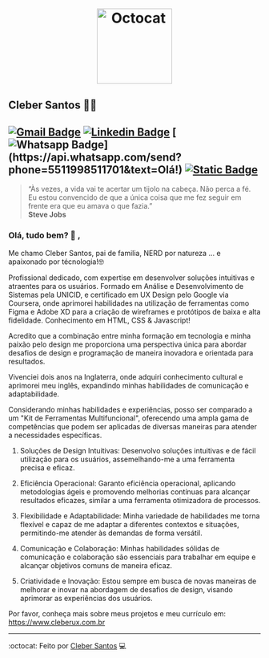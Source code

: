 <h1 align="center">
    <img
        alt="Octocat"
        src="https://user-images.githubusercontent.com/62780876/163990400-4cced913-0b04-4efe-94cb-a1e69039ce2a.jpg"
        width="150px"
      />
</h1>



## Cleber Santos :man_astronaut:

[![Gmail Badge](https://img.shields.io/badge/-My_Gmail-c14438?style=flat-square&logo=Gmail&logoColor=white&link=mailto:cleber7284@gmail.com)](mailto:cleber7284@gmail.com)
[![Linkedin Badge](https://img.shields.io/badge/-Cleber_Santos-blue?style=flat-square&logo=Linkedin&logoColor=white&link=https://www.linkedin.com/in/cleber-rodrigo-santos/)](https://www.linkedin.com/in/cleber-rodrigo-santos/)
[![Whatsapp Badge](https://img.shields.io/badge/-My_Whatsapp-4CA143?style=flat-square&labelColor=4CA143&logo=whatsapp&logoColor=white&link=https://api.whatsapp.com/send?phone=5511998511701&text=Olá!)](https://api.whatsapp.com/send?phone=5511998511701&text=Olá!)
[![Static Badge](https://img.shields.io/badge/Meu_portf%C3%B3lio-purple?style=flat-square&link=https%3A%2F%2Fwww.cleberux.com.br)](https://www.cleberux.com.br)
---
> “Às vezes, a vida vai te acertar um tijolo na cabeça. Não perca a fé. Eu estou convencido de que a única coisa que me fez seguir em frente era que eu amava o que fazia.”  
> **Steve Jobs**

### Olá, tudo bem? :vulcan_salute: ,

Me chamo Cleber Santos, pai de familia, NERD por natureza ... e apaixonado por técnologia!🤓

Profissional dedicado, com expertise em desenvolver soluções intuitivas e atraentes para os usuários. Formado em Análise e Desenvolvimento de Sistemas pela UNICID, e certificado em UX Design pelo Google via Coursera, onde aprimorei habilidades na utilização de ferramentas como Figma e Adobe XD para a criação de wireframes e protótipos de baixa e alta fidelidade. Conhecimento em HTML, CSS & Javascript!

Acredito que a combinação entre minha formação em tecnologia e minha paixão pelo design me proporciona uma perspectiva única para abordar desafios de design e programação de maneira inovadora e orientada para resultados.

Vivenciei dois anos na Inglaterra, onde adquiri conhecimento cultural e aprimorei meu inglês, expandindo minhas habilidades de comunicação e adaptabilidade.

Considerando minhas habilidades e experiências, posso ser comparado a um "Kit de Ferramentas Multifuncional", oferecendo uma ampla gama de competências que podem ser aplicadas de diversas maneiras para atender a necessidades específicas.

1. Soluções de Design Intuitivas: Desenvolvo soluções intuitivas e de fácil utilização para os usuários, assemelhando-me a uma ferramenta precisa e eficaz.

2. Eficiência Operacional: Garanto eficiência operacional, aplicando metodologias ágeis e promovendo melhorias contínuas para alcançar resultados eficazes, similar a uma ferramenta otimizadora de processos.

3. Flexibilidade e Adaptabilidade: Minha variedade de habilidades me torna flexível e capaz de me adaptar a diferentes contextos e situações, permitindo-me atender às demandas de forma versátil.

4. Comunicação e Colaboração: Minhas habilidades sólidas de comunicação e colaboração são essenciais para trabalhar em equipe e alcançar objetivos comuns de maneira eficaz.

5. Criatividade e Inovação: Estou sempre em busca de novas maneiras de melhorar e inovar na abordagem de desafios de design, visando aprimorar as experiências dos usuários.

Por favor, conheça mais sobre meus projetos e meu currículo em: https://www.cleberux.com.br

---
:octocat: Feito por [Cleber Santos](https://github.com/cleber-santos) :computer:
